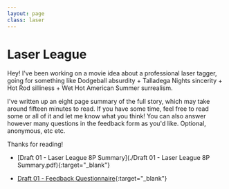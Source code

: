 ```yaml
---
layout: page
class: laser
---
```


# Laser League

Hey! I've been working on a movie idea about a professional laser tagger, going for something like Dodgeball absurdity + Talladega Nights sincerity + Hot Rod silliness + Wet Hot American Summer surrealism.

I've written up an eight page summary of the full story, which may take around fifteen minutes to read. If you have some time, feel free to read some or all of it and let me know what you think! You can also answer however many questions in the feedback form as you'd like. Optional, anonymous, etc etc.

Thanks for reading!

- [Draft 01 - Laser League 8P Summary](./Draft 01 - Laser League 8P Summary.pdf){:target="_blank"}
<!-- - [Draft 01 - Laser League 1P Outline](./Draft 01 - Laser League 1P Outline.pdf) -->
- [Draft 01 - Feedback Questionnaire](https://docs.google.com/forms/d/e/1FAIpQLSeuMpQE6tO1HXmNcLx7nN77vrwjChNKltxD8WPXvcgXdqqvtA/viewform?usp=header){:target="_blank"}